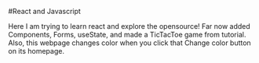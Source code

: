 #React and Javascript

Here I am trying to learn react and explore the opensource!
Far now added Components, Forms, useState, and made a TicTacToe game from tutorial.
Also, this webpage changes color when you click that Change color button on its homepage.
